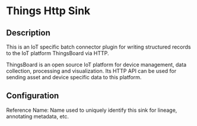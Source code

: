 
# Things Http Sink

Description
---
This is an IoT specific batch connector plugin for writing structured records to the IoT platform 
ThingsBoard via HTTP.

ThingsBoard is an open source IoT platform for device management, data collection, processing and 
visualization. Its HTTP API can be used for sending asset and device specific data to this platform.

Configuration
---
Reference Name: Name used to uniquely identify this sink for lineage, annotating metadata, etc.